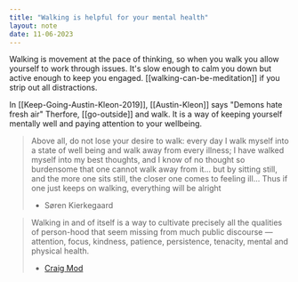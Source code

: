 ```yaml
---
title: "Walking is helpful for your mental health"
layout: note
date: 11-06-2023
---
```


Walking is movement at the pace of thinking, so when you walk you allow yourself to work through issues. It's slow enough to calm you down but active enough to keep you engaged. [[walking-can-be-meditation]] if you strip out all distractions.

In [[Keep-Going-Austin-Kleon-2019]], [[Austin-Kleon]] says "Demons hate fresh air" Therfore, [[go-outside]] and walk. It is a way of keeping yourself mentally well and paying attention to your wellbeing. 

> Above all, do not lose your desire to walk: every day I walk myself into a state of well being and walk away from every illness; I have walked myself into my best thoughts, and I know of no thought so burdensome that one cannot walk away from it... but by sitting still, and the more one sits still, the closer one comes to feeling ill... Thus if one just keeps on walking, everything will be alright
> - Søren Kierkegaard

> Walking in and of itself is a way to cultivate precisely all the qualities of person-hood that seem missing from much public discourse — attention, focus, kindness, patience, persistence, tenacity, mental and physical health. 
> - [Craig Mod](https://craigmod.com/ridgeline/167/) 
